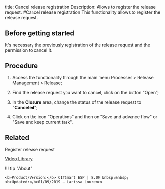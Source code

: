 title: Cancel release registration
Description: Allows to register the release request.
#Cancel release registration
This functionality allows to register the release request.

Before getting started
--------------------------

It's necessary the previously registration of the release request and the
permission to cancel it.

Procedure
-------------

1.  Access the functionality through the main menu Processes \> Release
    Management \> Release;

2.  Find the release request you want to cancel, click on the button “Open”;

3.  In the **Closure** area, change the status of the release request to
    "**Canceled**";

4.  Click on the icon “Operations” and then on "Save and advance flow" or "Save
    and keep current task".

Related
-----------

Register release request

<i class='fa fa-youtube-play  fa-2x' style='color:#97ce17;vertical-align: middle;'> </i> [Video Library](https://www.youtube.com/playlist?list=PLB5qK2uzf2RMA1W1Js4-lPEDUDUJJ_rUa)'

!!! tip "About"

    <b>Product/Version:</b> CITSmart ESP | 8.00 &nbsp;&nbsp;
    <b>Updated:</b>01/09/2019 – Larissa Lourenço

